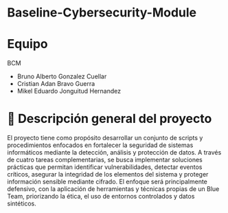 # Baseline-Cybersecurity-Module

# Equipo
BCM
- Bruno Alberto Gonzalez Cuellar
- Cristian Adan Bravo Guerra
- Mikel Eduardo Jonguitud Hernandez

# 📌 Descripción general del proyecto
El proyecto tiene como propósito desarrollar un conjunto de scripts y procedimientos enfocados en fortalecer la seguridad de sistemas informáticos mediante la detección, análisis y protección de datos. A través de cuatro tareas complementarias, se busca implementar soluciones prácticas que permitan identificar vulnerabilidades, detectar eventos críticos, asegurar la integridad de los elementos del sistema y proteger información sensible mediante cifrado. El enfoque será principalmente defensivo, con la aplicación de herramientas y técnicas propias de un Blue Team, priorizando la ética, el uso de entornos controlados y datos sintéticos.
